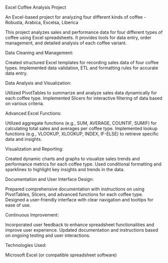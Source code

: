 Excel Coffee Analysis Project

An Excel-based project for analyzing four different kinds of coffee - Robusta, Arabica, Excelsa, Liberica

This project analyzes sales and performance data for four different types of coffee using Excel spreadsheets. It provides tools for data entry, order management, and detailed analysis of each coffee variant.

Data Cleaning and Management:

Created structured Excel templates for recording sales data of four coffee types.
Implemented data validation, ETL and formatting rules for accurate data entry.

Data Analysis and Visualization:

Utilized PivotTables to summarize and analyze sales data dynamically for each coffee type.
Implemented Slicers for interactive filtering of data based on various criteria.

Advanced Excel Functions:

Utilized aggregate functions (e.g., SUM, AVERAGE, COUNTIF, SUMIF) for calculating total sales and averages per coffee type.
Implemented lookup functions (e.g., VLOOKUP, XLOOKUP, INDEX, IF-ELSE) to retrieve specific data and insights.

Visualization and Reporting:

Created dynamic charts and graphs to visualize sales trends and performance metrics for each coffee type.
Used conditional formatting and sparklines to highlight key insights and trends in the data.

Documentation and User Interface Design:

Prepared comprehensive documentation with instructions on using PivotTables, Slicers, and advanced functions for each coffee type.
Designed a user-friendly interface with clear navigation and tooltips for ease of use.

Continuous Improvement:

Incorporated user feedback to enhance spreadsheet functionalities and improve user experience.
Updated documentation and instructions based on ongoing testing and user interactions.

Technologies Used:

Microsoft Excel (or compatible spreadsheet software)
